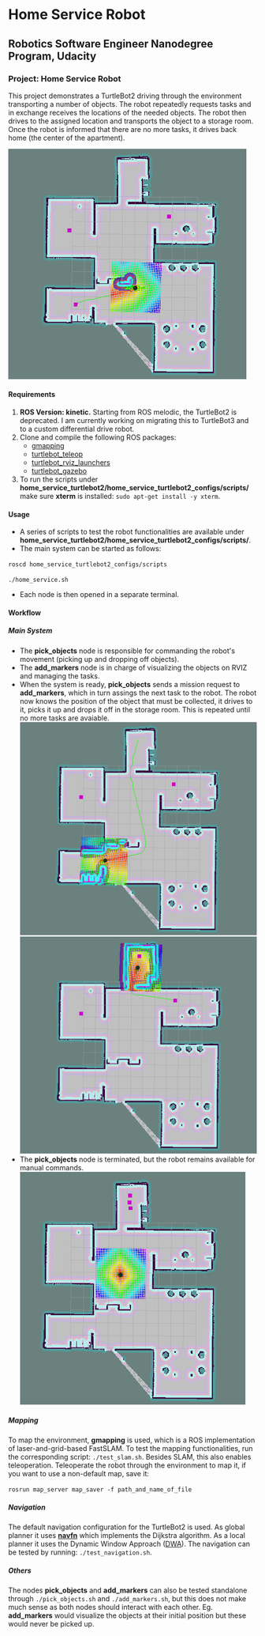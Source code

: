 # Home Service Robot
## Robotics Software Engineer Nanodegree Program, Udacity
### Project: Home Service Robot

This project demonstrates a TurtleBot2 driving through the environment transporting a number of objects. The robot repeatedly requests tasks and in exchange receives the locations of the needed objects. The robot then drives to the assigned location and transports the object to a storage room. Once the robot is informed that there are no more tasks, it drives back home (the center of the apartment).

![HSR-initial](/images/first.png)

#### Requirements
1. **ROS Version: kinetic.** Starting from ROS melodic, the TurtleBot2 is deprecated. I am currently working on migrating this to TurtleBot3 and to a custom differential drive robot.
2. Clone and compile the following ROS packages:
   - [gmapping](http://wiki.ros.org/gmapping)
   - [turtlebot_teleop](http://wiki.ros.org/turtlebot_teleop)
   - [turtlebot_rviz_launchers](http://wiki.ros.org/turtlebot_rviz_launchers)
   - [turtlebot_gazebo](http://wiki.ros.org/turtlebot_gazebo)
3. To run the scripts under __home_service_turtlebot2/home_service_turtlebot2_configs/scripts/__ make sure **xterm** is installed: ``sudo apt-get install -y xterm``.

#### Usage

- A series of scripts to test the robot functionalities are available under __home_service_turtlebot2/home_service_turtlebot2_configs/scripts/__.
- The main system can be started as follows: 

``roscd home_service_turtlebot2_configs/scripts``

``./home_service.sh``

- Each node is then opened in a separate terminal.

#### Workflow

##### Main System

- The **pick_objects** node is responsible for commanding the robot's movement (picking up and dropping off objects).
- The **add_markers** node is in charge of visualizing the objects on RVIZ and managing the tasks. 
- When the system is ready, **pick_objects** sends a mission request to **add_markers**, which in turn assings the next task to the robot. The robot now knows the position of the object that must be collected, it drives to it, picks it up and drops it off in the storage room. This is repeated until no more tasks are avaiable.
![HSR-PickUp](/images/second.png)
![HSR-DropOff](/images/third.png)
- The **pick_objects** node is terminated, but the robot remains available for manual commands.
![HSR-Final](/images/final_position.png)

##### Mapping

To map the environment, **gmapping** is used, which is a ROS implementation of laser-and-grid-based FastSLAM. To test the mapping functionalities, run the corresponding script: ``./test_slam.sh``. Besides SLAM, this also enables teleoperation. Teleoperate the robot through the environment to map it, if you want to use a non-default map, save it:

``rosrun map_server map_saver -f path_and_name_of_file``

##### Navigation

The default navigation configuration for the TurtleBot2 is used. As global planner it uses [**navfn**](http://wiki.ros.org/navfn) which implements the Dijkstra algorithm. As a local planner it uses the Dynamic Window Approach ([DWA](http://wiki.ros.org/dwa_local_planner)). The navigation can be tested by running: ``./test_navigation.sh``.

##### Others
The nodes **pick_objects** and **add_markers** can also be tested standalone through ``./pick_objects.sh`` and ``./add_markers.sh``, but this does not make much sense as both nodes should interact with each other. Eg. **add_markers** would visualize the objects at their initial position but these would never be picked up.

